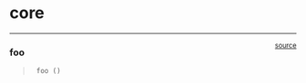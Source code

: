 # core


<!-- WARNING: THIS FILE WAS AUTOGENERATED! DO NOT EDIT! -->

------------------------------------------------------------------------

<a
href="https://github.com/compel-draw/nbdev-hello-world/blob/main/nbdev_hello_world/core.py#L9"
target="_blank" style="float:right; font-size:smaller">source</a>

### foo

>      foo ()

